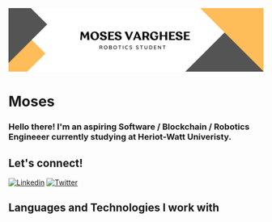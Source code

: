 ![alt text](https://github.com/amv2/amv2/blob/main/img/Amv2Banner.png)
# Moses
<h3>Hello there! I'm an aspiring Software / Blockchain / Robotics Engineeer currently studying at Heriot-Watt Univeristy.</h3>

## Let's connect!
[![Linkedin](https://img.shields.io/badge/LinkedIn-0077B5?style=for-the-badge&logo=linkedin&logoColor=white)](https://www.linkedin.com/in/amv2/)
[![Twitter](https://img.shields.io/badge/Twitter-1DA1F2?style=for-the-badge&logo=twitter&logoColor=white)](https://twitter.com/amv2_or)
  
## Languages and Technologies I work with

<!--
**amv2/amv2** is a ✨ _special_ ✨ repository because its `README.md` (this file) appears on your GitHub profile.

Here are some ideas to get you started:

- 🔭 I’m currently working on ...
- 🌱 I’m currently learning ...
- 👯 I’m looking to collaborate on ...
- 🤔 I’m looking for help with ...
- 💬 Ask me about ...
- 📫 How to reach me: ...
- 😄 Pronouns: ...
- ⚡ Fun fact: ...
-->
